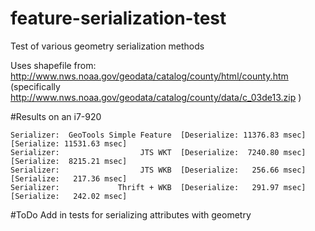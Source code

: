 feature-serialization-test
==========================

Test of various geometry serialization methods

Uses shapefile from: http://www.nws.noaa.gov/geodata/catalog/county/html/county.htm
(specifically http://www.nws.noaa.gov/geodata/catalog/county/data/c_03de13.zip )


#Results on an i7-920
``` 
Serializer:  GeoTools Simple Feature  [Deserialize: 11376.83 msec][Serialize: 11531.63 msec]
Serializer:                  JTS WKT  [Deserialize:  7240.80 msec][Serialize:  8215.21 msec]
Serializer:                  JTS WKB  [Deserialize:   256.66 msec][Serialize:   217.36 msec]
Serializer:             Thrift + WKB  [Deserialize:   291.97 msec][Serialize:   242.02 msec]
```

#ToDo
Add in tests for serializing attributes with geometry
